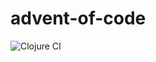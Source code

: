 # advent-of-code

![Clojure CI](https://github.com/PsukheDelos/advent-of-code/workflows/Clojure%20CI/badge.svg)
